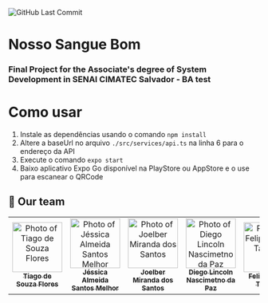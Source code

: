 <!--- Badges --->

![GitHub Last Commit](https://img.shields.io/github/last-commit/FSeravat/nsb_mobile)

<!--- Body --->

# Nosso Sangue Bom

### Final Project for the Associate's degree of System Development in SENAI CIMATEC Salvador - BA test

# Como usar

1. Instale as dependências usando o comando `npm install`
2. Altere a baseUrl no arquivo `./src/services/api.ts` na linha 6 para o endereço da API
3. Execute o comando `expo start`
4. Baixo aplicativo Expo Go disponível na PlayStore ou AppStore e o use para escanear o QRCode

## 🤝 Our team

<table>
  <tr>
    <td align="center">
      <a href="https://github.com/TiagoFlores-76">
        <img src="https://avatars.githubusercontent.com/u/77364713?v=4" width="100px;" alt="Photo of Tiago de Souza Flores"/><br>
        <sub>
          <b>Tiago de Souza Flores</b>
        </sub>
      </a>
    </td>
    <td align="center">
      <a href="https://github.com/JeuMelhor">
        <img src="https://avatars.githubusercontent.com/u/86540800?v=4" width="100px;" alt="Photo of Jéssica Almeida Santos Melhor"/><br>
        <sub>
          <b>Jéssica Almeida Santos Melhor</b>
        </sub>
      </a>
    </td>
    <td align="center">
      <a href="https://github.com/joelber2011">
        <img src="https://avatars.githubusercontent.com/u/101759896?v=4" width="100px;" alt="Photo of Joelber Miranda dos Santos"/><br>
        <sub>
          <b>Joelber Miranda dos Santos</b>
        </sub>
      </a>
    </td>
    <td align="center">
      <a href="https://github.com/dilincoln">
        <img src="https://avatars.githubusercontent.com/u/37885454?v=4" width="100px;" alt="Photo of Diego Lincoln Nascimetno da Paz"/><br>
        <sub>
          <b>Diego Lincoln Nascimetno da Paz</b>
        </sub>
      </a>
    </td>
    <td align="center">
      <a href="https://github.com/FSeravat">
        <img src="https://avatars.githubusercontent.com/u/22082360?v=4" width="100px;" alt="Photo of Felipe Costa Tavares"/><br>
        <sub>
          <b>Felipe Costa Tavares</b>
        </sub>
      </a>
    </td>
  </tr>
</table>
